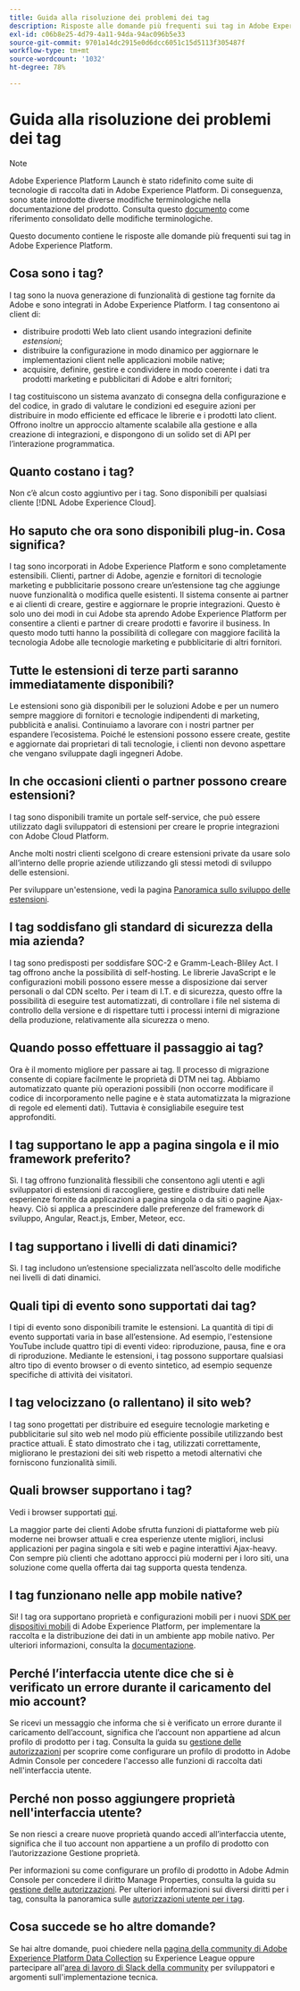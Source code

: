 ```yaml
---
title: Guida alla risoluzione dei problemi dei tag
description: Risposte alle domande più frequenti sui tag in Adobe Experience Platform.
exl-id: c06b8e25-4d79-4a11-94da-94ac096b5e33
source-git-commit: 9701a14dc2915e0d6dcc6051c15d5113f305487f
workflow-type: tm+mt
source-wordcount: '1032'
ht-degree: 78%

---
```


# Guida alla risoluzione dei problemi dei tag

>[!NOTE]
>
>Adobe Experience Platform Launch è stato ridefinito come suite di tecnologie di raccolta dati in Adobe Experience Platform. Di conseguenza, sono state introdotte diverse modifiche terminologiche nella documentazione del prodotto. Consulta questo [documento](./term-updates.md) come riferimento consolidato delle modifiche terminologiche.

Questo documento contiene le risposte alle domande più frequenti sui tag in Adobe Experience Platform.

## Cosa sono i tag?

I tag sono la nuova generazione di funzionalità di gestione tag fornite da Adobe e sono integrati in Adobe Experience Platform. I tag consentono ai client di:

- distribuire prodotti Web lato client usando integrazioni definite *estensioni*;
- distribuire la configurazione in modo dinamico per aggiornare le implementazioni client nelle applicazioni mobile native;
- acquisire, definire, gestire e condividere in modo coerente i dati tra prodotti marketing e pubblicitari di Adobe e altri fornitori;

I tag costituiscono un sistema avanzato di consegna della configurazione e del codice, in grado di valutare le condizioni ed eseguire azioni per distribuire in modo efficiente ed efficace le librerie e i prodotti lato client. Offrono inoltre un approccio altamente scalabile alla gestione e alla creazione di integrazioni, e dispongono di un solido set di API per l’interazione programmatica.

## Quanto costano i tag?

Non c’è alcun costo aggiuntivo per i tag. Sono disponibili per qualsiasi cliente [!DNL Adobe Experience Cloud].

## Ho saputo che ora sono disponibili plug-in. Cosa significa?

I tag sono incorporati in Adobe Experience Platform e sono completamente estensibili. Clienti, partner di Adobe, agenzie e fornitori di tecnologie marketing e pubblicitarie possono creare un’estensione tag che aggiunge nuove funzionalità o modifica quelle esistenti. Il sistema consente ai partner e ai clienti di creare, gestire e aggiornare le proprie integrazioni. Questo è solo uno dei modi in cui Adobe sta aprendo Adobe Experience Platform per consentire a clienti e partner di creare prodotti e favorire il business. In questo modo tutti hanno la possibilità di collegare con maggiore facilità la tecnologia Adobe alle tecnologie marketing e pubblicitarie di altri fornitori.

## Tutte le estensioni di terze parti saranno immediatamente disponibili?

Le estensioni sono già disponibili per le soluzioni Adobe e per un numero sempre maggiore di fornitori e tecnologie indipendenti di marketing, pubblicità e analisi. Continuiamo a lavorare con i nostri partner per espandere l’ecosistema. Poiché le estensioni possono essere create, gestite e aggiornate dai proprietari di tali tecnologie, i clienti non devono aspettare che vengano sviluppate dagli ingegneri Adobe.

## In che occasioni clienti o partner possono creare estensioni?

I tag sono disponibili tramite un portale self-service, che può essere utilizzato dagli sviluppatori di estensioni per creare le proprie integrazioni con Adobe Cloud Platform.

Anche molti nostri clienti scelgono di creare estensioni private da usare solo all’interno delle proprie aziende utilizzando gli stessi metodi di sviluppo delle estensioni.

Per sviluppare un&#39;estensione, vedi la pagina [Panoramica sullo sviluppo delle estensioni](./extension-dev/overview.md).

## I tag soddisfano gli standard di sicurezza della mia azienda?

I tag sono predisposti per soddisfare SOC-2 e Gramm-Leach-Bliley Act. I tag offrono anche la possibilità di self-hosting. Le librerie JavaScript e le configurazioni mobili possono essere messe a disposizione dai server personali o dal CDN scelto. Per i team di I.T. e di sicurezza, questo offre la possibilità di eseguire test automatizzati, di controllare i file nel sistema di controllo della versione e di rispettare tutti i processi interni di migrazione della produzione, relativamente alla sicurezza o meno.

## Quando posso effettuare il passaggio ai tag?

Ora è il momento migliore per passare ai tag. Il processo di migrazione consente di copiare facilmente le proprietà di DTM nei tag. Abbiamo automatizzato quante più operazioni possibili (non occorre modificare il codice di incorporamento nelle pagine e è stata automatizzata la migrazione di regole ed elementi dati). Tuttavia è consigliabile eseguire test approfonditi.

## I tag supportano le app a pagina singola e il mio framework preferito?

Sì.  I tag offrono funzionalità flessibili che consentono agli utenti e agli sviluppatori di estensioni di raccogliere, gestire e distribuire dati nelle esperienze fornite da applicazioni a pagina singola o da siti o pagine Ajax-heavy. Ciò si applica a prescindere dalle preferenze del framework di sviluppo, Angular, React.js, Ember, Meteor, ecc.

## I tag supportano i livelli di dati dinamici?

Sì.  I tag includono un’estensione specializzata nell’ascolto delle modifiche nei livelli di dati dinamici.

## Quali tipi di evento sono supportati dai tag?

I tipi di evento sono disponibili tramite le estensioni. La quantità di tipi di evento supportati varia in base all’estensione. Ad esempio, l&#39;estensione YouTube include quattro tipi di eventi video: riproduzione, pausa, fine e ora di riproduzione. Mediante le estensioni, i tag possono supportare qualsiasi altro tipo di evento browser o di evento sintetico, ad esempio sequenze specifiche di attività dei visitatori.

## I tag velocizzano (o rallentano) il sito web?

I tag sono progettati per distribuire ed eseguire tecnologie marketing e pubblicitarie sul sito web nel modo più efficiente possibile utilizzando best practice attuali. È stato dimostrato che i tag, utilizzati correttamente, migliorano le prestazioni dei siti web rispetto a metodi alternativi che forniscono funzionalità simili.

## Quali browser supportano i tag?

Vedi i browser supportati [qui](./extension-dev/browsers.md).

La maggior parte dei clienti Adobe sfrutta funzioni di piattaforme web più moderne nei browser attuali e crea esperienze utente migliori, inclusi applicazioni per pagina singola e siti web e pagine interattivi Ajax-heavy. Con sempre più clienti che adottano approcci più moderni per i loro siti, una soluzione come quella offerta dai tag supporta questa tendenza.

## I tag funzionano nelle app mobile native?

Sì! I tag ora supportano proprietà e configurazioni mobili per i nuovi [SDK per dispositivi mobili](https://sdkdocs.com) di Adobe Experience Platform, per implementare la raccolta e la distribuzione dei dati in un ambiente app mobile nativo. Per ulteriori informazioni, consulta la [documentazione](https://sdkdocs.com).

## Perché l’interfaccia utente dice che si è verificato un errore durante il caricamento del mio account?

Se ricevi un messaggio che informa che si è verificato un errore durante il caricamento dell’account, significa che l’account non appartiene ad alcun profilo di prodotto per i tag. Consulta la guida su [gestione delle autorizzazioni](../collection/permissions.md) per scoprire come configurare un profilo di prodotto in Adobe Admin Console per concedere l&#39;accesso alle funzioni di raccolta dati nell&#39;interfaccia utente.

## Perché non posso aggiungere proprietà nell&#39;interfaccia utente?

Se non riesci a creare nuove proprietà quando accedi all’interfaccia utente, significa che il tuo account non appartiene a un profilo di prodotto con l’autorizzazione Gestione proprietà.

Per informazioni su come configurare un profilo di prodotto in Adobe Admin Console per concedere il diritto Manage Properties, consulta la guida su [gestione delle autorizzazioni](../collection/permissions.md). Per ulteriori informazioni sui diversi diritti per i tag, consulta la panoramica sulle [autorizzazioni utente per i tag](./ui/administration/user-permissions.md).

## Cosa succede se ho altre domande?

Se hai altre domande, puoi chiedere nella [pagina della community di Adobe Experience Platform Data Collection](https://adobe.com/go/launchme) su Experience League oppure partecipare all&#39;[area di lavoro di Slack della community](https://docs.google.com/forms/d/e/1FAIpQLScq1m63YkDrRpvPLhzUqtfoleWiDDTTXZsSivIXRfFdlSMzpQ/viewform) per sviluppatori e argomenti sull&#39;implementazione tecnica.
